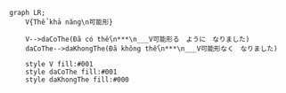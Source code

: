 ﻿```mermaid
graph LR;
    V{Thể khả năng\n可能形}

    V-->daCoThe(Đã có thể\n***\n___V可能形る　ように　なりました)
    daCoThe-->daKhongThe(Đã không thể\n***\n___V可能形なく　なりました)

    style V fill:#001
    style daCoThe fill:#001
    style daKhongThe fill:#000
```